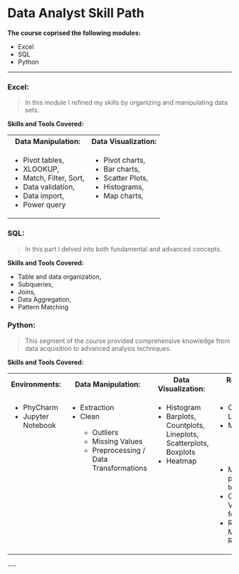 # Data Analyst Skill Path

**The course coprised the following modules:**
- Excel
- SQL
- Python
---

<h3>Excel:</h3> 
  <p align='justify'>
    <blockquote>In this module I refined my skills by organizing and manipulating data sets.</blockquote>
  </p>
  
  <b>Skills and Tools Covered:</b>
  <table>
    <tr>
      <th>Data Manipulation:</th>
      <th>Data Visualization:</th>
    </tr>
    <tr valign='top'>
      <td>
        <ul>
          <li>Pivot tables,</li>
          <li>XLOOKUP, </li>
          <li>Match, Filter, Sort, </li>
          <li>Data validation, </li>
          <li>Data import, </li>
          <li>Power query</li>
        </ul>
      </td>
      <td>
        <ul>
          <li>Pivot charts,</li>
          <li>Bar charts,</li> 
          <li>Scatter Plots,</li> 
          <li>Histograms,</li> 
          <li>Map charts,</li>
        </ul>
      </td>
    </tr>
  </table>
  
<h3>SQL:</h3>
  <p align='justify'>
    <blockquote>In this part I delved into both fundamental and advanced concepts.</blockquote>
  </p>
 <b>Skills and Tools Covered:</b>
   <ul>
     <li>Table and data organization,</li>
     <li>Subqueries,</li>
     <li>Joins,</li>
     <li>Data Aggregation,</li> 
     <li>Pattern Matching</li>
   </ul>
  
<h3>Python:</h3> 
  <p align='justify'>
    <blockquote>This segment of the course provided comprehensive knowledge from data acquisition to advanced analysis techniques.</blockquote>
  </p>
  
  <b>Skills and Tools Covered:</b>
  <table>
    <tr>
      <th>Environments:</th>
      <th>Data Manipulation:</th>
      <th>Data Visualization:</th>
      <th>Regression Model:</th>
    </tr>
    <tr valign='top'>
      <td>
        <ul>
          <li>PhyCharm</li>
          <li>Jupyter Notebook</li>
        </ul>
      </td>
      <td>
        <ul>
          <li>Extraction</li>
          <li>Clean</li>
            <ul>
              <li>Outliers</li>
              <li>Missing Values</li>
          <li>Preprocessing / Data Transformations</li>
        </ul>
      </td>
      <td>
        <ul>
          <li>Histogram</li>
          <li>Barplots, Countplots, Lineplots, Scatterplots, Boxplots</li>
          <li>Heatmap</li>
        </ul>
      </td>
      <td>
        <ul>
          <li>Ordinary Least Squares</li>
          <li>Metrics:</li>
            <ul>
              <li>R<sup>2</sup></li>
              <li>RMSE</li>
              <li>F-statistic</li>
            </ul>
          <li>Model preparation: test-train split</li>
          <li>Cross-Validation: K-fold, LOOCV</li>
          <li>Regularization Methods: Ridge, Lasso</li>
        </ul>
      </td>
  </table>
  ---
